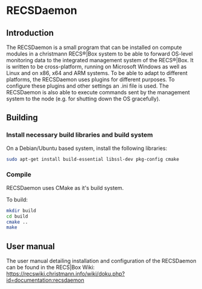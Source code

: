 # RECSDaemon

## Introduction

The RECSDaemon is a small program that can be installed on compute modules in a christmann RECS®|Box system to be able to forward OS-level monitoring data to the integrated management system of the RECS®|Box. It is written to be cross-platform, running on Microsoft Windows as well as Linux and on x86, x64 and ARM systems. To be able to adapt to different platforms, the RECSDaemon uses plugins for different purposes. To configure these plugins and other settings an .ini file is used. The RECSDaemon is also able to execute commands sent by the management system to the node (e.g. for shutting down the OS gracefully).

## Building

### Install necessary build libraries and build system

On a Debian/Ubuntu based system, install the following libraries:

```bash
sudo apt-get install build-essential libssl-dev pkg-config cmake
```

### Compile

RECSDaemon uses CMake as it's build system.

To build:
```bash
mkdir build
cd build
cmake ..
make
```

## User manual

The user manual detailing installation and configuration of the RECSDaemon can be found in the RECS|Box Wiki:
https://recswiki.christmann.info/wiki/doku.php?id=documentation:recsdaemon
